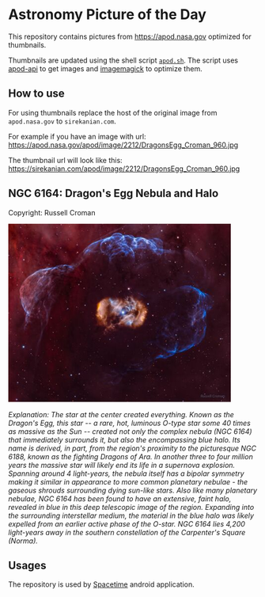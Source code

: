 # Astronomy Picture of the Day

This repository contains pictures from https://apod.nasa.gov optimized for thumbnails.

Thumbnails are updated using the shell script [`apod.sh`](apod.sh). The script
uses [apod-api](https://github.com/nasa/apod-api) to get images and [imagemagick](https://imagemagick.org) to
optimize them.

## How to use

For using thumbnails replace the host of the original image from `apod.nasa.gov` to `sirekanian.com`.

For example if you have an image with url:<br>
https://apod.nasa.gov/apod/image/2212/DragonsEgg_Croman_960.jpg

The thumbnail url will look like this:<br>
https://sirekanian.com/apod/image/2212/DragonsEgg_Croman_960.jpg

## NGC 6164: Dragon's Egg Nebula and Halo

Copyright: Russell Croman

[![the picture of the day][1]][2]

_Explanation: The star at the center created everything.  Known as the Dragon's Egg, this star -- a rare, hot, luminous O-type star some 40 times as massive as the Sun -- created not only the complex nebula (NGC 6164) that immediately surrounds it, but also the encompassing blue halo. Its name is derived, in part, from the region's proximity to the picturesque NGC 6188, known as the fighting Dragons of Ara. In another three to four million years the massive star will likely end its life in a supernova explosion. Spanning around 4 light-years, the nebula itself has a bipolar symmetry making it similar in appearance to more common planetary nebulae - the gaseous shrouds surrounding dying sun-like stars. Also like many planetary nebulae, NGC 6164 has been found to have an extensive, faint halo, revealed in blue in this deep telescopic image of the region. Expanding into the surrounding interstellar medium, the material in the blue halo was likely expelled from an earlier active phase of the O-star. NGC 6164 lies 4,200 light-years away in the southern constellation of the Carpenter's Square (Norma)._

## Usages

The repository is used by [Spacetime][3] android application.

[1]: image/2212/DragonsEgg_Croman_960.jpg

[2]: https://apod.nasa.gov/apod/image/2212/DragonsEgg_Croman_960.jpg

[3]: https://github.com/sirekanian/spacetime
